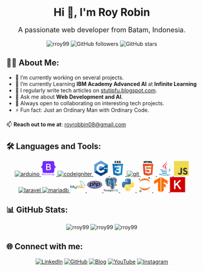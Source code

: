 <h1 align="center">Hi 👋, I'm Roy Robin</h1>
<p align="center" style="font-size:18px;">A passionate web developer from Batam, Indonesia.</p>

<p align="center">
  <img src="https://komarev.com/ghpvc/?username=rroy99&label=Profile%20views&color=0e75b6&style=flat" alt="rroy99" />
  <img alt="GitHub followers" src="https://img.shields.io/github/followers/rroy99?label=Followers&style=social"> 
  <img alt="GitHub stars" src="https://img.shields.io/github/stars/rroy99?label=Stars&style=social">
</p>

## 👨‍💻 About Me:
- 🔭 I’m currently working on several projects.
- 🌱 I’m currently Learning **IBM Academy Advanced AI** at **Infinite Learning** 
- 📝 I regularly write tech articles on [stutipfu.blogspot.com](https://stutipfu.blogspot.com/).
- 💬 Ask me about **Web Development and AI**.
- 👯 Always open to collaborating on interesting tech projects.
- ⚡ Fun fact: Just an Ordinary Man with Ordinary Code.

📫 **Reach out to me at**: [royrobbin08@gmail.com](mailto:royrobbin08@gmail.com)

## 🛠 Languages and Tools:
<p align="center">
  <a href="https://www.arduino.cc/" target="_blank" rel="noreferrer"> <img src="https://cdn.worldvectorlogo.com/logos/arduino-1.svg" alt="arduino" width="40" height="40"/> </a>
  <a href="https://getbootstrap.com" target="_blank" rel="noreferrer"> <img src="https://raw.githubusercontent.com/devicons/devicon/master/icons/bootstrap/bootstrap-plain-wordmark.svg" alt="bootstrap" width="40" height="40"/> </a>
  <a href="https://codeigniter.com" target="_blank" rel="noreferrer"> <img src="https://cdn.worldvectorlogo.com/logos/codeigniter.svg" alt="codeigniter" width="40" height="40"/> </a>
  <a href="https://www.w3schools.com/cpp/" target="_blank" rel="noreferrer"> <img src="https://raw.githubusercontent.com/devicons/devicon/master/icons/cplusplus/cplusplus-original.svg" alt="cplusplus" width="40" height="40"/> </a>
  <a href="https://www.w3schools.com/css/" target="_blank" rel="noreferrer"> <img src="https://raw.githubusercontent.com/devicons/devicon/master/icons/css3/css3-original-wordmark.svg" alt="css3" width="40" height="40"/> </a>
  <a href="https://git-scm.com/" target="_blank" rel="noreferrer"> <img src="https://www.vectorlogo.zone/logos/git-scm/git-scm-icon.svg" alt="git" width="40" height="40"/> </a>
  <a href="https://www.w3.org/html/" target="_blank" rel="noreferrer"> <img src="https://raw.githubusercontent.com/devicons/devicon/master/icons/html5/html5-original-wordmark.svg" alt="html5" width="40" height="40"/> </a>
  <a href="https://www.java.com" target="_blank" rel="noreferrer"> <img src="https://raw.githubusercontent.com/devicons/devicon/master/icons/java/java-original.svg" alt="java" width="40" height="40"/> </a>
  <a href="https://developer.mozilla.org/en-US/docs/Web/JavaScript" target="_blank" rel="noreferrer"> <img src="https://raw.githubusercontent.com/devicons/devicon/master/icons/javascript/javascript-original.svg" alt="javascript" width="40" height="40"/> </a>
  <a href="https://laravel.com/" target="_blank" rel="noreferrer"> <img src="https://cdn.worldvectorlogo.com/logos/laravel-2.svg" alt="laravel" width="40" height="40"/> </a>
  <a href="https://mariadb.org/" target="_blank" rel="noreferrer"> <img src="https://www.vectorlogo.zone/logos/mariadb/mariadb-icon.svg" alt="mariadb" width="40" height="40"/> </a>
  <a href="https://www.mysql.com/" target="_blank" rel="noreferrer"> <img src="https://raw.githubusercontent.com/devicons/devicon/master/icons/mysql/mysql-original-wordmark.svg" alt="mysql" width="40" height="40"/> </a>
  <a href="https://www.php.net" target="_blank" rel="noreferrer"> <img src="https://raw.githubusercontent.com/devicons/devicon/master/icons/php/php-original.svg" alt="php" width="40" height="40"/> </a>
  <a href="https://www.postgresql.org" target="_blank" rel="noreferrer"> <img src="https://raw.githubusercontent.com/devicons/devicon/master/icons/postgresql/postgresql-original-wordmark.svg" alt="postgresql" width="40" height="40"/> </a>
  <a href="https://www.python.org" target="_blank" rel="noreferrer"> <img src="https://raw.githubusercontent.com/devicons/devicon/master/icons/python/python-original.svg" alt="python" width="40" height="40"/> </a>
   <a href="https://jupyter.org/" target="_blank" rel="noreferrer"> <img src="https://raw.githubusercontent.com/devicons/devicon/master/icons/jupyter/jupyter-original.svg" alt="jupyter" width="40" height="40"/> </a>
  <a href="https://www.tensorflow.org/" target="_blank" rel="noreferrer"> <img src="https://raw.githubusercontent.com/devicons/devicon/master/icons/tensorflow/tensorflow-original.svg" alt="tensorflow" width="40" height="40"/> </a>
  <a href="https://keras.io/" target="_blank" rel="noreferrer"> <img src="https://raw.githubusercontent.com/devicons/devicon/master/icons/keras/keras-original.svg" alt="keras" width="40" height="40"/> </a>
</p>

## 📊 GitHub Stats:
<p align="center">
  <img src="https://github-readme-stats.vercel.app/api?username=rroy99&show_icons=true&locale=en&theme=radical" alt="rroy99" style="max-width: 100%; height: auto;" />
  <img src="https://github-readme-streak-stats.herokuapp.com/?user=rroy99&theme=radical" alt="rroy99" style="max-width: 100%; height: auto;" />
  <img src="https://github-readme-stats.vercel.app/api/top-langs?username=rroy99&show_icons=true&locale=en&layout=compact&theme=radical" alt="rroy99" style="max-width: 100%; height: auto;" />
</p>

## 🌐 Connect with me:
<p align="center">
  <a href="https://www.linkedin.com/in/roy-robin-5b4853274/" target="blank"><img align="center" src="https://cdn-icons-png.flaticon.com/512/174/174857.png" alt="LinkedIn" height="40" width="40" /></a>
  <a href="https://github.com/rroy99" target="blank"><img align="center" src="https://cdn-icons-png.flaticon.com/512/25/25231.png" alt="GitHub" height="40" width="40" /></a>
  <a href="https://stutipfu.blogspot.com/" target="blank"><img align="center" src="https://img.icons8.com/color/48/000000/blogger.png" alt="Blog" height="40" width="40" /></a>
  <a href="https://www.youtube.com/@robbinroy6164/featured/" target="blank"><img align="center" src="https://cdn-icons-png.flaticon.com/512/1384/1384060.png" alt="YouTube" height="40" width="40" /></a>
  <a href="https://www.instagram.com/roy_robbin99/" target="blank"><img align="center" src="https://cdn-icons-png.flaticon.com/512/1384/1384063.png" alt="Instagram" height="40" width="40" /></a>
</p>

